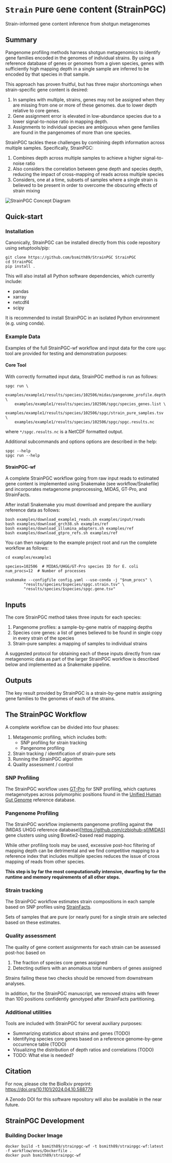# `Strain` `P`ure `G`ene `C`ontent (StrainPGC)

Strain-informed gene content inference from shotgun metagenomes

## Summary

Pangenome profiling methods harness shotgun metagenomics to identify gene
families encoded in the genomes of individual strains.
By using a reference database of genes or genomes from a given
species, genes with sufficiently high mapping depth in a single sample are
inferred to be encoded by that species in that sample.

This approach has proven fruitful, but has three major shortcomings when
strain-specific gene content is desired:

1. In samples with multiple, strains, genes may not be assigned
   when they are missing from one or more of these genomes.
   due to lower depth relative to core genes.
2. Gene assignment error is elevated in low-abundance species due to a lower
   signal-to-noise ratio in mapping depth.
3. Assignments to individual species are ambiguous when gene families are found
   in the pangenomes of more than one species.

StrainPGC tackles these challenges by combining depth information across
multiple samples. Specifically, StrainPGC:

1. Combines depth across multiple samples to achieve a higher signal-to-noise
   ratio
2. Also considers the correlation between gene depth and species depth,
   reducing the impact of cross-mapping of reads across multiple species
3. Considers, one at a time, subsets of samples where a single
   strain is believed to be present in order to overcome the obscuring effects
   of strain mixing

![StrainPGC Concept Diagram](docs/concept_diagram.svg)


## Quick-start

### Installation

Canonically, StrainPGC can be installed directly from this code repository using setuptools/pip:

```
git clone https://github.com/bsmith89/StrainPGC StrainPGC
cd StrainPGC
pip install .
```

This will also install all Python software dependencies, which currently include:

- pandas
- xarray
- netcdf4
- scipy

It is recommended to install StrainPGC in an isolated Python environment (e.g. using conda).

### Example Data

Examples of the full StrainPGC-wf workflow and input data for the core `spgc` tool
are provided for testing and demonstration purposes:


#### Core Tool

With correctly formatted input data, StrainPGC method is run as follows:

```
spgc run \
    examples/example1/results/species/102506/midas/pangenome_profile.depth.tsv.bz2 \
    examples/example1/results/species/102506/spgc/species_genes.list \
    examples/example1/results/species/102506/spgc/strain_pure_samples.tsv \
    examples/example1/results/species/102506/spgc/spgc.results.nc
```

where `*/spgc.results.nc` is a NetCDF formatted output.

Additional subcommands and options options are described in the help:

```
spgc --help
spgc run --help
```

#### StrainPGC-wf

A complete StrainPGC workflow going from raw input reads to estimated gene
content is implemented using Snakemake (see workflow/Snakefile) and
incorporates metagenome preprocessing, MIDAS, GT-Pro, and StrainFacts.

After install Snakemake you must download and prepare the auxiliary reference
data as follows:

```
bash examples/download_example1_reads.sh examples/input/reads
bash examples/download_grch38.sh examples/ref
bash examples/download_illumina_adapters.sh examples/ref
bash examples/download_gtpro_refs.sh examples/ref
```

You can then navigate to the example project root and run the complete
workflow as follows:

```
cd examples/example1

species=102506  # MIDAS/UHGG/GT-Pro species ID for E. coli
num_procs=12  # Number of processes

snakemake --configfile config.yaml --use-conda -j "$num_procs" \
        "results/species/$species/spgc.strain.tsv" \
        "results/species/$species/spgc.gene.tsv"
```

## Inputs

The core StrainPGC method takes three inputs for each species:

1. Pangenome profiles: a sample-by-gene matrix of mapping depths
2. Species core genes: a list of genes believed to be found in single copy in every strain of the species
3. Strain-pure samples: a mapping of samples to individual strains

A suggested protocol for obtaining each of these inputs directly from raw
metagenomic data as part of the larger StrainPGC workflow is described below
and implemented as a Snakemake pipeline.

## Outputs

The key result provided by StrainPGC is a strain-by-gene matrix assigning gene
families to the genomes of each of the strains.

## The StrainPGC Workflow

A complete workflow can be divided into four phases:

1. Metagenomic profiling, which includes both:
    - SNP profiling for strain tracking
    - Pangenome profiling
2. Strain tracking / identification of strain-pure sets
3. Running the StrainPGC algorithm
4. Quality assessment / control

### SNP Profiling

The StrainPGC workflow uses [GT-Pro](https://github.com/zjshi/gt-pro) for SNP profiling,
which captures metagenotypes across polymorphic positions found in the
[Unified Human Gut Genome](https://doi.org/10.1038/s41587-020-0603-3) reference database.

### Pangenome Profiling

The StrainPGC workflow implements pangenome profiling against the
(MIDAS UHGG reference database)[https://github.com/czbiohub-sf/MIDAS] gene
clusters using using Bowtie2-based read mapping.

While other profiling tools may be used, excessive post-hoc filtering
of mapping depth can be detrimental and we find competitive mapping
to a reference index that includes multiple species reduces the issue of
cross mapping of reads from other species.

**This step is by far the most computationally intensive, dwarfing by far the
runtime and memory requirements of all other steps.**

### Strain tracking

The StrainPGC workflow estimates strain compositions in each sample based on
SNP profiles using [StrainFacts](https://github.com/bsmith89/StrainFacts).

Sets of samples that are pure (or nearly pure) for a single strain are selected based on these estimates.

### Quality assessment

The quality of gene content assignments for each strain can be assessed
post-hoc based on

1. The fraction of species core genes assigned
2. Detecting outliers with an anomalous total numbers of genes assigned

Strains failing these two checks should be removed from downstream analyses.

In addition, for the StrainPGC manuscript, we removed strains with fewer
than 100 positions confidently genotyped after StrainFacts partitioning.

### Additional utilities

Tools are included with StrainPGC for several auxiliary purposes:

- Summarizing statistics about strains and genes (TODO)
- Identifying species core genes based on a reference genome-by-gene occurrence
  table (TODO)
- Visualizing the distribution of depth ratios and correlations (TODO)
- TODO: What else is needed?

## Citation

For now, please cite the BioRxiv preprint: https://doi.org/10.1101/2024.04.10.588779

A Zenodo DOI for this software repository will also be available in the near
future.


## StrainPGC Development

### Building Docker Image

```
docker build -t bsmith89/strainpgc-wf -t bsmith89/strainpgc-wf:latest -f workflow/envs/Dockerfile .
docker push bsmith89/strainpgc-wf
```
